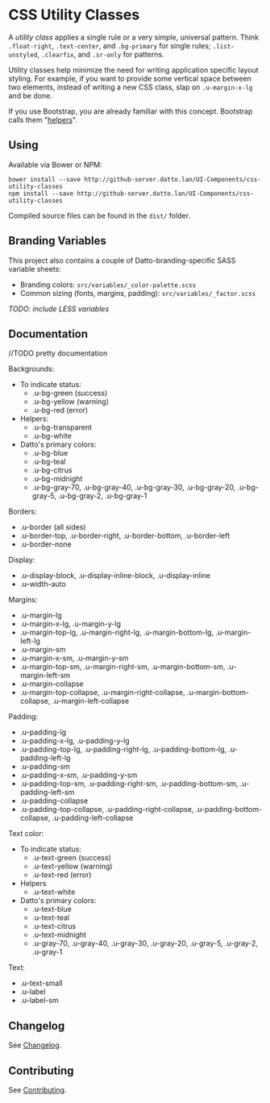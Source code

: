 # CSS Utility Classes

A *utility class* applies a single rule or a very simple, universal pattern. Think `.float-right`, `.text-center`, and `.bg-primary` for single rules; `.list-unstyled`, `.clearfix`, and `.sr-only` for patterns.

Utility classes help minimize the need for writing application specific layout styling. For example, if you want to provide some vertical space between two elements, instead of writing a new CSS class, slap on `.u-margin-x-lg` and be done.

If you use Bootstrap, you are already familiar with this concept. Bootstrap calls them "[helpers](http://getbootstrap.com/css/#helper-classes)".

## Using

Available via Bower or NPM:
```
bower install --save http://github-server.datto.lan/UI-Components/css-utility-classes
npm install --save http://github-server.datto.lan/UI-Components/css-utility-classes
```

Compiled source files can be found in the `dist/` folder.

## Branding Variables

This project also contains a couple of Datto-branding-specific SASS variable sheets:
* Branding colors: `src/variables/_color-palette.scss`
* Common sizing (fonts, margins, padding): `src/variables/_factor.scss`

*TODO: include LESS variables*

## Documentation

//TODO pretty documentation

Backgrounds:
* To indicate status:
  * .u-bg-green (success)
  * .u-bg-yellow (warning)
  * .u-bg-red (error)
* Helpers:
  * .u-bg-transparent
  * .u-bg-white
* Datto's primary colors:
  * .u-bg-blue
  * .u-bg-teal
  * .u-bg-citrus
  * .u-bg-midnight
  * .u-bg-gray-70, .u-bg-gray-40, .u-bg-gray-30, .u-bg-gray-20, .u-bg-gray-5, .u-bg-gray-2, .u-bg-gray-1

Borders:
* .u-border (all sides)
* .u-border-top, .u-border-right, .u-border-bottom, .u-border-left
* .u-border-none

Display:
* .u-display-block, .u-display-inline-block, .u-display-inline
* .u-width-auto

Margins:
* .u-margin-lg
* .u-margin-x-lg, .u-margin-y-lg
* .u-margin-top-lg, .u-margin-right-lg, .u-margin-bottom-lg, .u-margin-left-lg
* .u-margin-sm
* .u-margin-x-sm, .u-margin-y-sm
* .u-margin-top-sm, .u-margin-right-sm, .u-margin-bottom-sm, .u-margin-left-sm
* .u-margin-collapse
* .u-margin-top-collapse, .u-margin-right-collapse, .u-margin-bottom-collapse, .u-margin-left-collapse

Padding:
* .u-padding-lg
* .u-padding-x-lg, .u-padding-y-lg
* .u-padding-top-lg, .u-padding-right-lg, .u-padding-bottom-lg, .u-padding-left-lg
* .u-padding-sm
* .u-padding-x-sm, .u-padding-y-sm
* .u-padding-top-sm, .u-padding-right-sm, .u-padding-bottom-sm, .u-padding-left-sm
* .u-padding-collapse
* .u-padding-top-collapse, .u-padding-right-collapse, .u-padding-bottom-collapse, .u-padding-left-collapse

Text color:
* To indicate status:
  * .u-text-green (success)
  * .u-text-yellow (warning)
  * .u-text-red (error)
* Helpers
  * .u-text-white
* Datto's primary colors:
  * .u-text-blue
  * .u-text-teal
  * .u-text-citrus
  * .u-text-midnight
  * .u-gray-70, .u-gray-40, .u-gray-30, .u-gray-20, .u-gray-5, .u-gray-2, .u-gray-1

Text:
* .u-text-small
* .u-label
* .u-label-sm

## Changelog

See [Changelog](CHANGELOG.md).

## Contributing

See [Contributing](CONTRIBUTING.md).
